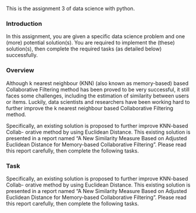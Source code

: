 This is the assignment 3 of data science with python.
### Introduction
In this assignment, you are given a specific data science problem and one (more) potential solution(s). You are required to implement the (these) solution(s), then complete the required tasks (as detailed below) successfully.
### Overview

Although k nearest neighbour (KNN) (also known as memory-based) based Collaborative Filtering method has been proved to be very successful, it still faces some challenges, including the estimation of similarity between users or items. Luckily, data scientists and researchers have been working hard to further improve the k nearest neighbour based Collaborative Filtering method.

Specifically, an existing solution is proposed to further improve KNN-based Collab- orative method by using Euclidean Distance. This existing solution is presented in a report named “A New Similarity Measure Based on Adjusted Euclidean Distance for Memory-based Collaborative Filtering”. Please read this report carefully, then complete the following tasks.

### Task
Specifically, an existing solution is proposed to further improve KNN-based Collab- orative method by using Euclidean Distance. This existing solution is presented in a report named “A New Similarity Measure Based on Adjusted Euclidean Distance for Memory-based Collaborative Filtering”. Please read this report carefully, then complete the following tasks.
